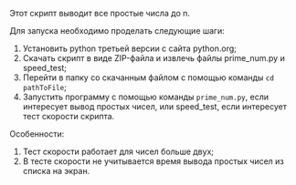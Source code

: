 Этот скрипт выводит все простые числа до n.

Для запуска необходимо проделать следующие шаги:
1. Установить python третьей версии с сайта python.org;
2. Скачать скрипт в виде ZIP-файла и извлечь файлы prime_num.py и speed_test;
3. Перейти в папку со скачанным файлом с помощью команды `cd pathToFile`;
4. Запустить программу с помощью команды `prime_num.py`, если интересует вывод простых чисел, или speed_test, если интересует тест скорости скрипта.

Особенности:
1. Тест скорости работает для чисел больше двух;
2. В тесте скорости не учитывается время вывода простых чисел из списка на экран.

